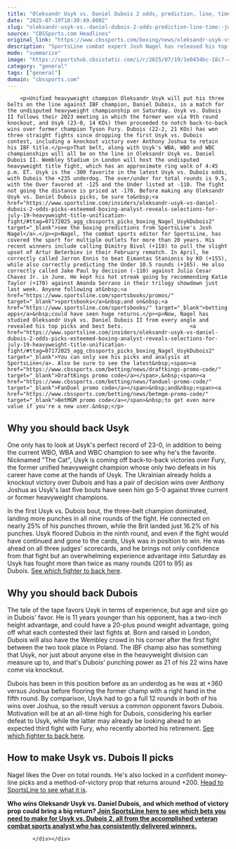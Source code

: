```yaml
---
title: "Oleksandr Usyk vs. Daniel Dubois 2 odds, prediction, line, time: July 19 fight picks by proven boxing expert"
date: "2025-07-19T18:30:49.000Z"
slug: "oleksandr-usyk-vs.-daniel-dubois-2-odds-prediction-line-time:-july-19-fight-picks-by-proven-boxing-expert"
source: "CBSSports.com Headlines"
original_link: "https://www.cbssports.com/boxing/news/oleksandr-usyk-vs-daniel-dubois-2-odds-prediction-line-time-july-19-fight-picks-by-proven-boxing-expert/"
description: "SportsLine combat expert Josh Nagel has released his top boxing picks for Saturday's Oleksandr Usyk vs. Daniel Dubois rematch for the undisputed heavyweight crown at Wembley Stadium"
mode: "summarize"
image: "https://sportshub.cbsistatic.com/i/r/2025/07/19/1e0434bc-18c7-4151-911a-bd417a6cc574/thumbnail/1200x675/2e5a72d32233a95979b8142d050629ee/usyk-dubois-boxing-getty-images.jpg"
category: "general"
tags: ["general"]
domain: "cbssports.com"
---
```

<div id="readability-page-1" class="page"><div>
        
        
                            
                
        <p>Unified heavyweight champion Oleksandr Usyk will put his three belts on the line against IBF champion, Daniel Dubois, in a match for the undisputed heavyweight championship on Saturday. Usyk vs. Dubois II follows their 2023 meeting in which the former won via 9th round knockout, and Usyk (23-0, 14 KOs) then proceeded to notch back-to-back wins over former champion Tyson Fury. Dubois (22-2, 21 KOs) has won three straight fights since dropping the first Usyk vs. Dubois contest, including a knockout victory over Anthony Joshua to retain his IBF title.</p><p>That belt, along with Usyk's WBA, WBO and WBC championships will all be on the line in Oleksandr Usyk vs. Daniel Dubois II. Wembley Stadium in London will host the undisputed heavyweight title fight, which has an approximate ring walk of 4:45 p.m. ET. Usyk is the -300 favorite in the latest Usyk vs. Dubois odds, with Dubois the +235 underdog. The over/under for total rounds is 9.5, with the Over favored at -125 and the Under listed at -110. The fight not going the distance is priced at -170. Before making any Oleksandr Usyk vs. Daniel Dubois picks, be sure to&nbsp;<a href="https://www.sportsline.com/insiders/oleksandr-usyk-vs-daniel-dubois-2-odds-picks-esteemed-boxing-analyst-reveals-selections-for-july-19-heavyweight-title-unification-fight/#ttag=07172025_agg_cbssports_picks_boxing_Nagel_UsykDubois2" target="_blank">see the boxing predictions from SportsLine's Josh Nagel</a>.</p><p>Nagel, the combat sports editor for SportsLine, has covered the sport for multiple outlets for more than 20 years. His recent winners include calling Dimitry Bivol (+110) to pull the slight upset of Artur Beterbiev in their February rematch. In April, he correctly called Jarron Ennis to beat Eimantas Stanionis by KO (+155), while also correctly predicting the Under 10.5 rounds (+165). He also correctly called Jake Paul by decision (-110) against Julio Cesar Chavez Jr. in June. He kept his hot streak going by recommending Katie Taylor (+170) against Amanda Serrano in their trilogy showdown just last week. Anyone following at&nbsp;<a href="https://www.sportsline.com/sportsbooks/promos/" target="_blank">sportsbooks</a>&nbsp;and on&nbsp;<a href="https://www.sportsline.com/sportsbooks/" target="_blank">betting apps</a>&nbsp;could have seen huge returns.</p><p>Now, Nagel has studied Oleksandr Usyk vs. Daniel Dubois II from every angle and revealed his top picks and best bets.                     <a href="https://www.sportsline.com/insiders/oleksandr-usyk-vs-daniel-dubois-2-odds-picks-esteemed-boxing-analyst-reveals-selections-for-july-19-heavyweight-title-unification-fight/#ttag=07172025_agg_cbssports_picks_boxing_Nagel_UsykDubois2" target="_blank">You can only see his picks and analysis at SportsLine</a>. Also be sure to see the latest&nbsp;<span><a href="https://www.cbssports.com/betting/news/draftkings-promo-code/" target="_blank">DraftKings promo code</a></span>,&nbsp;<span><a href="https://www.cbssports.com/betting/news/fanduel-promo-code/" target="_blank">FanDuel promo code</a></span>&nbsp;and&nbsp;<span><a href="https://www.cbssports.com/betting/news/betmgm-promo-code/" target="_blank">BetMGM promo code</a></span>&nbsp;to get even more value if you're a new user.&nbsp;</p>
        

<h2>Why you should back Usyk</h2><p>One only has to look at Usyk's perfect record of 23-0, in addition to being the current WBO, WBA and WBC champion to see why he's the favorite. Nicknamed "The Cat", Usyk is coming off back-to-back victories over Fury, the former unified heavyweight champion whose only two defeats in his career have come at the hands of Usyk. The Ukrainian already holds a knockout victory over Dubois and has a pair of decision wins over Anthony Joshua as Usyk's last five bouts have seen him go 5-0 against three current or former heavyweight champions.</p><p>In the first Usyk vs. Dubois bout, the three-belt champion dominated, landing more punches in all nine rounds of the fight. He connected on nearly 25% of his punches thrown, while the Brit landed just 16.2% of his punches. Usyk floored Dubois in the ninth round, and even if the fight would have continued and gone to the cards, Usyk was in position to win. He was ahead on all three judges' scorecards, and he brings not only confidence from that fight but an overwhelming experience advantage into Saturday as Usyk has fought more than twice as many rounds (201 to 95) as Dubois.&nbsp;<a href="https://www.sportsline.com/insiders/oleksandr-usyk-vs-daniel-dubois-2-odds-picks-esteemed-boxing-analyst-reveals-selections-for-july-19-heavyweight-title-unification-fight/#ttag=07172025_agg_cbssports_picks_boxing_Nagel_UsykDubois2" target="_blank">See which fighter to back here</a>.</p><h2>Why you should back Dubois</h2><p>The tale of the tape favors Usyk in terms of experience, but age and size go in Dubois' favor. He is 11 years younger than his opponent, has a two-inch height advantage, and could have a 20-plus pound weight advantage, going off what each contested their last fights at. Born and raised in London, Dubois will also have the Wembley crowd in his corner after the first fight between the two took place in Poland. The IBF champ also has something that Usyk, nor just about anyone else in the heavyweight division can measure up to, and that's Dubois' punching power as 21 of his 22 wins have come via knockout.</p>
        

<p>Dubois has been in this position before as an underdog as he was at +360 versus Joshua before flooring the former champ with a right hand in the fifth round. By comparison, Usyk had to go a full 12 rounds in both of his wins over Joshua, so the result versus a common opponent favors Dubois. Motivation will be at an all-time high for Dubois, considering his earlier defeat to Usyk, while the latter may already be looking ahead to an expected third fight with Fury, who recently aborted his retirement.&nbsp;<a href="https://www.sportsline.com/insiders/oleksandr-usyk-vs-daniel-dubois-2-odds-picks-esteemed-boxing-analyst-reveals-selections-for-july-19-heavyweight-title-unification-fight/#ttag=07172025_agg_cbssports_picks_boxing_Nagel_UsykDubois2" target="_blank">See which fighter to back here</a>.</p><h2>How to make Usyk vs. Dubois II picks</h2><p>Nagel likes the Over on total rounds. He's also locked in a confident money-line picks and a method-of-victory prop that returns around +200. <a href="https://www.sportsline.com/insiders/oleksandr-usyk-vs-daniel-dubois-2-odds-picks-esteemed-boxing-analyst-reveals-selections-for-july-19-heavyweight-title-unification-fight/#ttag=07172025_agg_cbssports_picks_boxing_Nagel_UsykDubois2" target="_blank">Head to SportsLine to see what it is</a>.&nbsp;</p><p><strong>Who wins Oleksandr Usyk vs. Daniel Dubois,</strong>&nbsp;<strong>and which method of victory prop could bring a big return?&nbsp;<a href="https://www.sportsline.com/insiders/oleksandr-usyk-vs-daniel-dubois-2-odds-picks-esteemed-boxing-analyst-reveals-selections-for-july-19-heavyweight-title-unification-fight/#ttag=07172025_agg_cbssports_picks_boxing_Nagel_UsykDubois2" target="_blank">Join SportsLine here to see which bets you need to make for Usyk vs. Dubois 2, all from the accomplished veteran combat sports analyst who has consistently delivered winners.</a></strong></p>
        




        
            </div></div>